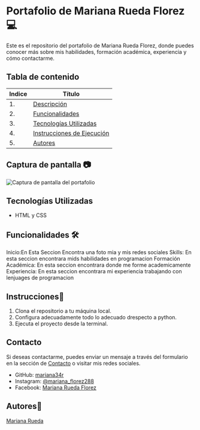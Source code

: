 # Portafolio de Mariana Rueda Florez 💻

Este es el repositorio del portafolio de Mariana Rueda Florez, donde puedes conocer más sobre mis habilidades, formación académica, experiencia y cómo contactarme.

## Tabla de contenido
| Indice | Título  |
|--|--|
| 1. | [Descripción](#Descripcion) |
| 2. | [Funcionalidades](#Funcionalidades) |
| 3. | [Tecnologías Utilizadas](#Tenologia_Usada) |
| 4. | [Instrucciones de Ejecución](#Instrucciones) |
| 5. | [Autores](#Autores) |

## Captura de pantalla 📷

![Captura de pantalla del portafolio](https://github.com/user-attachments/assets/d13837bb-780d-4910-a191-1dd0c80073d9)

## Tecnologías Utilizadas

- HTML y CSS

## Funcionalidades 🛠️
  Inicio:En Esta Seccion Encontra una foto mia y mis redes sociales
  Skills: En esta seccion encontrara mids habilidades en programacion
  Formación Académica: En esta seccion encontrara donde  me forme academicamente
  Experiencia: En esta seccion encontrara mi experiencia trabajando con lenjuages de programacion


## Instrucciones📐

1. Clona el repositorio a tu máquina local. 
2. Configura adecuadamente todo lo adecuado drespecto a python.
3. Ejecuta el proyecto desde la terminal.

## Contacto

Si deseas contactarme, puedes enviar un mensaje a través del formulario en la sección de [Contacto](#contacto) o visitar mis redes sociales.

- GitHub: [mariana34r](https://github.com/mariana34r)
- Instagram: [@mariana_florez288](https://www.instagram.com/mariana_florez288/)
- Facebook: [Mariana Rueda Florez](https://www.facebook.com/mariana.ruedaflorez.9)


## Autores👤

[Mariana Rueda](https://github.com/mariana34r)
